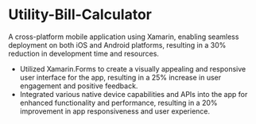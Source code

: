 # Utility-Bill-Calculator
A cross-platform mobile application using Xamarin, enabling seamless deployment on both iOS and Android platforms, resulting in a 30% reduction in development time and resources.



 - Utilized Xamarin.Forms to create a visually appealing and responsive user interface for the app, resulting in a 25% increase in user engagement and positive feedback.
 - Integrated various native device capabilities and APIs into the app for enhanced functionality and performance, resulting in a 20% improvement in app responsiveness and user experience.

